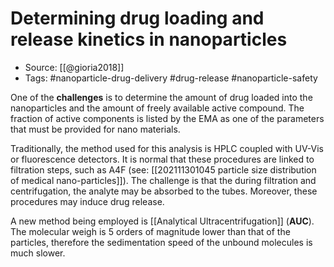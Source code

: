 # Determining drug loading and release kinetics in nanoparticles

- Source: [[@gioria2018]]
- Tags: #nanoparticle-drug-delivery #drug-release #nanoparticle-safety

One of the **challenges** is to determine the amount of drug loaded into the nanoparticles and the amount of freely available active compound. The fraction of active components is listed by the EMA as one of the parameters that must be provided for nano materials. 

Traditionally, the method used for this analysis is HPLC coupled with UV-Vis or fluorescence detectors. It is normal that these procedures are linked to filtration steps, such as A4F (see: [[202111301045 particle size distribution of medical nano-particles]]). The challenge is that the during filtration and centrifugation, the analyte may be absorbed to the tubes. Moreover, these procedures may induce drug release. 

A new method being employed is [[Analytical Ultracentrifugation]] (**AUC**). The molecular weigh is 5 orders of magnitude lower than that of the particles, therefore the sedimentation speed of the unbound molecules is much slower. 